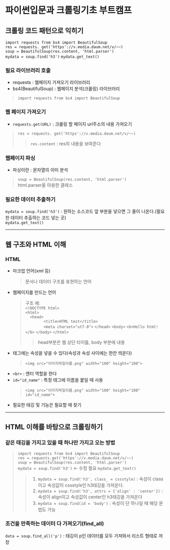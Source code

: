 # 파이썬입문과 크롤링기초 부트캠프
## 크롤링 코드 패턴으로 익히기
`import requests from bs4 import BeautifulSoup`  
`res = requests. get('https'://v.media.daum.net/v/~~)`  
`soup = BeautifulSoup(res.content, 'html.parser')`  
`mydata = soup.find('h3')`
`mydata.get_text()`
### 필요 라이브러리 호출
* requests : 웹페이지 가져오기 라이브러리
* bs4(BeautifulSoup) : 웹페이지 분석(크롤링) 라이브러리
> `import requests from bs4 import BeautifulSoup` 

### 웹 페이지 가져오기
* `requests.get(URL)` : 크롤링 할 페이지 url주소의 내용 가져오기
> `res = requests. get('https'://v.media.daum.net/v/~~)`
> > `res.content` : res의 내용을 보여준다

### 웹페이지 파싱
* 파싱이란 : 문자열의 이미 분석
> `soup = BeautifulSoup(res.content, 'html.parser')`  
> html.parser울 아용한 클래스

### 필요한 데이터 추출하기
`mydata = soup.find('h3')` : 원하는 소스코드 앞 부분을 넣으면 그 줄이 나온다.(필요한 데이터 추출하는 코드 넣는 곳)  
`mydata.get_text()`  

---

## 웹 구조와 HTML 이해
### HTML
* 마크업 언어(xml 등)
  > 문서나 데이터 구조를 표현하는 언어
* 웹페이지를 만드는 언어
  > 구조 예:  
`<!DOCTYPE html>`  
`<html>`  
`   <head> `   
`        <title>HTML test</title>`  
`        <meta charset="utf-8">`
    `</head>`
    `<body>`
        `<b>Hello html!</b>`
    `</body>`
`</html>`
  >> head부분은 웹 상단 타이틀, body 부분에 내용
* 태그에는 속성을 넣을 수 있다(속성과 속성 사이에는 한칸 띄운다)  
   > `<img src="이미지파일이름.png" width="100" height="100">`
* `<br>` : 엔터 역할을 한다
* `id="id_name"` : 특정 태그에 이름을 붙일 때 사용
  > `<img src="이미지파일이름.png" width="100" height="100" id="id_name">`
* 필요한 태깅 및 기능은 필요할 때 찾기

---
## HTML 이해를 바탕으로 크롤링하기
### 같은 태깅을 가지고 있을 때 하나만 가지고 오는 방법
>`import requests from bs4 import BeautifulSoup`  
`res = requests.get('https'://v.media.daum.net/v/~~)`  
`soup = BeautifulSoup(res.content, 'html.parser')`  
`mydata = soup.find('h3')` <- 수정 필요
`mydata.get_text()`
  > > 1. `mydata = soup.find('h3', class_ = cssstyle)` : 속성이 class이고 속성값이 cssstyle인 h3태깅을 가져온다.
  > > 2. `mydata = soup.find('h3', attrs = {'align' : 'center'})` : 속성이 align이고 속성값이 center인 h3태깅을 가져온다
  > > 3. `mydata = soup.find(id = 'body')` : 속성이 단 하나일 때 해당 문법도 가능

### 조건을 만족하는 데이터 다 가져오기(find_all)
`data = soup.find_all('p')` : 태깅이 p인 데이터를 모두 가져와서 리스트 형태로 저장